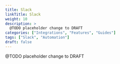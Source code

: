 ```yaml
---
title: Slack
linkTitle: Slack
weight: 10
description: >
  @TODO placeholder change to DRAFT
categories: ["Integrations", "Features", "Guides"]
tags: ["Slack", "Automation"]
draft: false
---
```


 @TODO placeholder change to DRAFT
